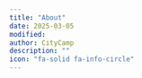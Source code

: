 ```yaml
---
title: "About"
date: 2025-03-05
modified: 
author: CityCamp
description: ""
icon: "fa-solid fa-info-circle"
---
```

